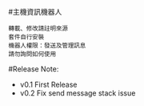 #主機資訊機器人


```
轉載、修改請註明來源
套件自行安裝
機器人權限：發送及管理訊息
請勿詢問如何使用
```

#Release Note:

* v0.1 First Release
* v0.2 Fix send message stack issue
